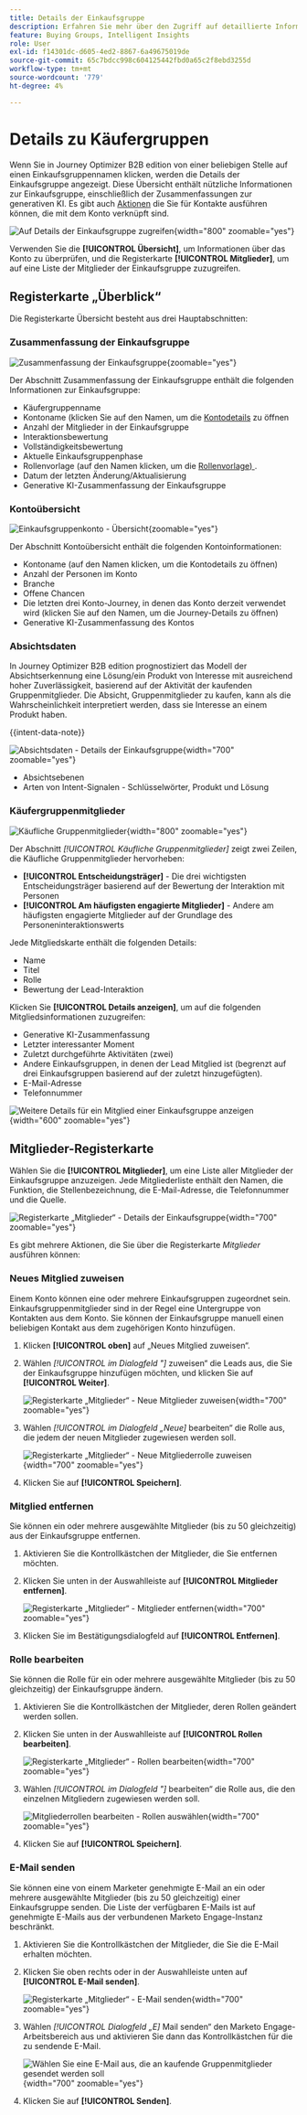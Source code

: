 ```yaml
---
title: Details der Einkaufsgruppe
description: Erfahren Sie mehr über den Zugriff auf detaillierte Informationen und Zusammenfassungen der generativen KI für Einkaufsgruppen in Journey Optimizer B2B edition.
feature: Buying Groups, Intelligent Insights
role: User
exl-id: f14301dc-d605-4ed2-8867-6a49675019de
source-git-commit: 65c7bdcc998c604125442fbd0a65c2f8ebd3255d
workflow-type: tm+mt
source-wordcount: '779'
ht-degree: 4%

---
```


# Details zu Käufergruppen

Wenn Sie in Journey Optimizer B2B edition von einer beliebigen Stelle auf einen Einkaufsgruppennamen klicken, werden die Details der Einkaufsgruppe angezeigt. Diese Übersicht enthält nützliche Informationen zur Einkaufsgruppe, einschließlich der Zusammenfassungen zur generativen KI. Es gibt auch [Aktionen](#buying-group-actions) die Sie für Kontakte ausführen können, die mit dem Konto verknüpft sind.

![Auf Details der Einkaufsgruppe zugreifen](./assets/buying-group-details.png){width="800" zoomable="yes"}

Verwenden Sie die **[!UICONTROL Übersicht]**, um Informationen über das Konto zu überprüfen, und die Registerkarte **[!UICONTROL Mitglieder]**, um auf eine Liste der Mitglieder der Einkaufsgruppe zuzugreifen.

## Registerkarte „Überblick“

Die Registerkarte Übersicht besteht aus drei Hauptabschnitten:

### Zusammenfassung der Einkaufsgruppe

![Zusammenfassung der Einkaufsgruppe](./assets/details-page-buying-group-overview.png){zoomable="yes"}

Der Abschnitt Zusammenfassung der Einkaufsgruppe enthält die folgenden Informationen zur Einkaufsgruppe:

* Käufergruppenname
* Kontoname (klicken Sie auf den Namen, um die [Kontodetails](../accounts/account-details.md) zu öffnen
* Anzahl der Mitglieder in der Einkaufsgruppe
* Interaktionsbewertung
* Vollständigkeitsbewertung
* Aktuelle Einkaufsgruppenphase
* Rollenvorlage (auf den Namen klicken, um die [Rollenvorlage) ](buying-groups-role-templates.md#access-and-browse-role-templates).
* Datum der letzten Änderung/Aktualisierung
* Generative KI-Zusammenfassung der Einkaufsgruppe

### Kontoübersicht

![Einkaufsgruppenkonto - Übersicht](./assets/details-page-buying-group-account-overview.png){zoomable="yes"}

Der Abschnitt Kontoübersicht enthält die folgenden Kontoinformationen:

* Kontoname (auf den Namen klicken, um die Kontodetails zu öffnen)
* Anzahl der Personen im Konto
* Branche
* Offene Chancen
* Die letzten drei Konto-Journey, in denen das Konto derzeit verwendet wird (klicken Sie auf den Namen, um die Journey-Details zu öffnen)
* Generative KI-Zusammenfassung des Kontos

### Absichtsdaten

In Journey Optimizer B2B edition prognostiziert das Modell der Absichtserkennung eine Lösung/ein Produkt von Interesse mit ausreichend hoher Zuverlässigkeit, basierend auf der Aktivität der kaufenden Gruppenmitglieder. Die Absicht, Gruppenmitglieder zu kaufen, kann als die Wahrscheinlichkeit interpretiert werden, dass sie Interesse an einem Produkt haben.

{{intent-data-note}}

![Absichtsdaten - Details der Einkaufsgruppe](../accounts/assets/intent-data-panel.png){width="700" zoomable="yes"}

* Absichtsebenen
* Arten von Intent-Signalen - Schlüsselwörter, Produkt und Lösung

### Käufergruppenmitglieder

![Käufliche Gruppenmitglieder](./assets/details-page-buying-group-members.png){width="800" zoomable="yes"}

Der Abschnitt _[!UICONTROL Käufliche Gruppenmitglieder]_ zeigt zwei Zeilen, die Käufliche Gruppenmitglieder hervorheben:

* **[!UICONTROL Entscheidungsträger]** - Die drei wichtigsten Entscheidungsträger basierend auf der Bewertung der Interaktion mit Personen
* **[!UICONTROL Am häufigsten engagierte Mitglieder]** - Andere am häufigsten engagierte Mitglieder auf der Grundlage des Personeninteraktionswerts

Jede Mitgliedskarte enthält die folgenden Details:

* Name
* Titel
* Rolle
* Bewertung der Lead-Interaktion

Klicken Sie **[!UICONTROL Details anzeigen]**, um auf die folgenden Mitgliedsinformationen zuzugreifen:

* Generative KI-Zusammenfassung
* Letzter interessanter Moment
* Zuletzt durchgeführte Aktivitäten (zwei)
* Andere Einkaufsgruppen, in denen der Lead Mitglied ist (begrenzt auf drei Einkaufsgruppen basierend auf der zuletzt hinzugefügten).
* E-Mail-Adresse
* Telefonnummer

![Weitere Details für ein Mitglied einer Einkaufsgruppe anzeigen](./assets/details-page-buying-group-members-view-details.png){width="600" zoomable="yes"}

## Mitglieder-Registerkarte

Wählen Sie die **[!UICONTROL Mitglieder]**, um eine Liste aller Mitglieder der Einkaufsgruppe anzuzeigen. Jede Mitgliederliste enthält den Namen, die Funktion, die Stellenbezeichnung, die E-Mail-Adresse, die Telefonnummer und die Quelle.

![Registerkarte „Mitglieder“ - Details der Einkaufsgruppe](./assets/buying-group-details-members-tab.png){width="700" zoomable="yes"}

Es gibt mehrere Aktionen, die Sie über die Registerkarte _Mitglieder_ ausführen können:

### Neues Mitglied zuweisen

Einem Konto können eine oder mehrere Einkaufsgruppen zugeordnet sein. Einkaufsgruppenmitglieder sind in der Regel eine Untergruppe von Kontakten aus dem Konto. Sie können der Einkaufsgruppe manuell einen beliebigen Kontakt aus dem zugehörigen Konto hinzufügen.

1. Klicken **[!UICONTROL oben]** auf „Neues Mitglied zuweisen“.

1. Wählen _[!UICONTROL im Dialogfeld &quot;]_ zuweisen“ die Leads aus, die Sie der Einkaufsgruppe hinzufügen möchten, und klicken Sie auf **[!UICONTROL Weiter]**.

   ![Registerkarte „Mitglieder“ - Neue Mitglieder zuweisen](./assets/buying-group-details-assign-member.png){width="700" zoomable="yes"}

1. Wählen _[!UICONTROL im Dialogfeld „Neue]_ bearbeiten“ die Rolle aus, die jedem der neuen Mitglieder zugewiesen werden soll.

   ![Registerkarte „Mitglieder“ - Neue Mitgliederrolle zuweisen](./assets/buying-group-details-assign-member-edit-role.png){width="700" zoomable="yes"}

1. Klicken Sie auf **[!UICONTROL Speichern]**.

### Mitglied entfernen

Sie können ein oder mehrere ausgewählte Mitglieder (bis zu 50 gleichzeitig) aus der Einkaufsgruppe entfernen.

1. Aktivieren Sie die Kontrollkästchen der Mitglieder, die Sie entfernen möchten.

1. Klicken Sie unten in der Auswahlleiste auf **[!UICONTROL Mitglieder entfernen]**.

   ![Registerkarte „Mitglieder“ - Mitglieder entfernen](./assets/buying-group-details-remove-selected.png){width="700" zoomable="yes"}

1. Klicken Sie im Bestätigungsdialogfeld auf **[!UICONTROL Entfernen]**.

### Rolle bearbeiten

Sie können die Rolle für ein oder mehrere ausgewählte Mitglieder (bis zu 50 gleichzeitig) der Einkaufsgruppe ändern.

1. Aktivieren Sie die Kontrollkästchen der Mitglieder, deren Rollen geändert werden sollen.

1. Klicken Sie unten in der Auswahlleiste auf **[!UICONTROL Rollen bearbeiten]**.

   ![Registerkarte „Mitglieder“ - Rollen bearbeiten](./assets/buying-group-details-edit-roles.png){width="700" zoomable="yes"}

1. Wählen _[!UICONTROL im Dialogfeld &quot;]_ bearbeiten“ die Rolle aus, die den einzelnen Mitgliedern zugewiesen werden soll.

   ![Mitgliederrollen bearbeiten - Rollen auswählen](./assets/buying-group-details-edit-roles-choose-roles.png){width="700" zoomable="yes"}

1. Klicken Sie auf **[!UICONTROL Speichern]**.

### E-Mail senden

Sie können eine von einem Marketer genehmigte E-Mail an ein oder mehrere ausgewählte Mitglieder (bis zu 50 gleichzeitig) einer Einkaufsgruppe senden. Die Liste der verfügbaren E-Mails ist auf genehmigte E-Mails aus der verbundenen Marketo Engage-Instanz beschränkt.

1. Aktivieren Sie die Kontrollkästchen der Mitglieder, die Sie die E-Mail erhalten möchten.

1. Klicken Sie oben rechts oder in der Auswahlleiste unten auf **[!UICONTROL E-Mail senden]**.

   ![Registerkarte „Mitglieder“ - E-Mail senden](./assets/buying-group-details-send-email.png){width="700" zoomable="yes"}

1. Wählen _[!UICONTROL Dialogfeld „E]_ Mail senden“ den Marketo Engage-Arbeitsbereich aus und aktivieren Sie dann das Kontrollkästchen für die zu sendende E-Mail.

   ![Wählen Sie eine E-Mail aus, die an kaufende Gruppenmitglieder gesendet werden soll](../accounts/assets/account-details-send-email-dialog.png){width="700" zoomable="yes"}

1. Klicken Sie auf **[!UICONTROL Senden]**.
